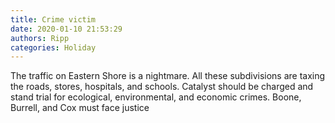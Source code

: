 ```yaml
---
title: Crime victim
date: 2020-01-10 21:53:29
authors: Ripp
categories: Holiday
---
```


 The traffic on Eastern Shore is a nightmare.   All these subdivisions are taxing the roads, stores, hospitals, and schools.
Catalyst should be charged and stand trial for ecological, environmental, and economic crimes.
Boone, Burrell, and Cox must face justice
